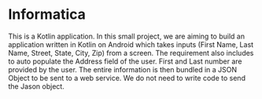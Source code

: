# Informatica

This is a Kotlin application. In this small project, we are aiming to build an application written in Kotlin on Android which takes inputs (First Name, Last Name, Street, State, City, Zip) from a screen.  The requirement also includes to auto populate the Address field of the user. First and Last number are provided by the user. The entire information is then bundled in a JSON Object to be sent to a web service. We do not need to write code to send the Jason object.
